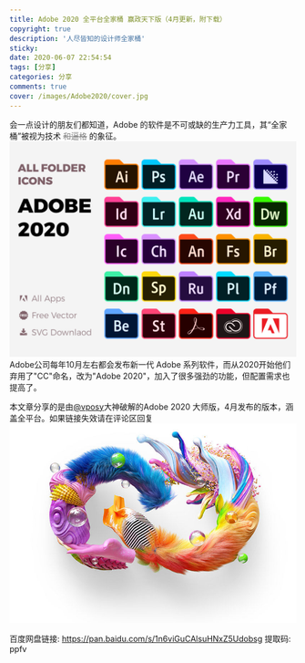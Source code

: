 ```yaml
---
title: Adobe 2020 全平台全家桶 赢政天下版（4月更新，附下载）
copyright: true
description: '人尽皆知的设计师全家桶'
sticky: 
date: 2020-06-07 22:54:54
tags: [分享]
categories: 分享
comments: true
cover: /images/Adobe2020/cover.jpg
---
```


会一点设计的朋友们都知道，Adobe 的软件是不可或缺的生产力工具，其“全家桶”被视为技术<font color=grey> ~~和逼格~~ </font>的象征。
![](/images/Adobe2020/Adobe2020.jpg)
Adobe公司每年10月左右都会发布新一代 Adobe 系列软件，而从2020开始他们弃用了"CC"命名，改为"Adobe 2020"，加入了很多强劲的功能，但配置需求也提高了。

本文章分享的是由[@vposy](https://www.weibo.com/vposy)大神破解的Adobe 2020 大师版，4月发布的版本，涵盖全平台。如果链接失效请在评论区回复
![](/images/Adobe2020/AdobeCC.jpg)

百度网盘链接: https://pan.baidu.com/s/1n6viGuCAlsuHNxZ5Udobsg 提取码: ppfv